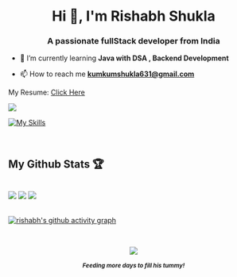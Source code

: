 <h1 align="center">Hi 👋, I'm Rishabh Shukla</h1>
<h3 align="center">A passionate fullStack developer from India</h3>

- 🌱 I’m currently learning **Java with DSA , Backend Development**


- 📫 How to reach me **kumkumshukla631@gmail.com**<br>  
<p>My Resume: <a href = "https://drive.google.com/file/d/1T1yeDbaLzwK-BkV14sInEH3jYLmoGUeW/view" target = "_blank">Click Here</a></p>

[GitHub Profile Views Counter]: https://github.com/rishabh02dev/github-profile-views-counter


  
![](https://github.com/PulkitSinghDev/PulkitSinghDev/blob/main/footer.png) 


[![My Skills](https://skills.thijs.gg/icons?i=java,expressjs,mongodb,react,scss,html,javascript,nodejs,mysql,tailwind,figma&theme=light)](https://skills.thijs.gg)


<br/> 

## My Github Stats 🏆

<br/>

<div class = "container">  
<img style="height = auto; width: auto;" class="img" src="https://github-readme-stats.vercel.app/api?username=rishabh02dev&show_icons=true&theme=dracula&hide_border=true&hide_rank=true" />
 
<img style="height = auto; width: auto;" class="img" src="https://streak-stats.demolab.com?user=rishabh02dev&theme=dracula&hide_border=true" />
 
<img style="height = auto; width: auto;" class="img" src="https://github-readme-stats.vercel.app/api/top-langs/?username=rishabh02dev&layout=donut&theme=dracula&hide_border=true" />

</div>
</div>

<br/>


[![rishabh's github activity graph](https://github-readme-activity-graph.vercel.app/graph?username=rishabh02dev&theme=github-compact&height=350&hide_border=true)](https://github.com/rishabh02dev/github-readme-activity-graph)

<br/>
<p align = "center">
 <img src="https://github-profile-trophy.vercel.app/?username=rishabh02dev&no-frame=true&no-bg=true&column=-1&theme=monokai" />
</p>

<p align="center"> <strong><em><sub align="center"> Feeding more days to fill his tummy! </sub></strong></em> </p>





